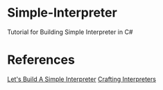 # Simple-Interpreter
Tutorial for Building Simple Interpreter in C#

# References
[Let's Build A Simple Interpreter](https://ruslanspivak.com/lsbasi-part1/)
[Crafting Interpreters](https://craftinginterpreters.com/)
